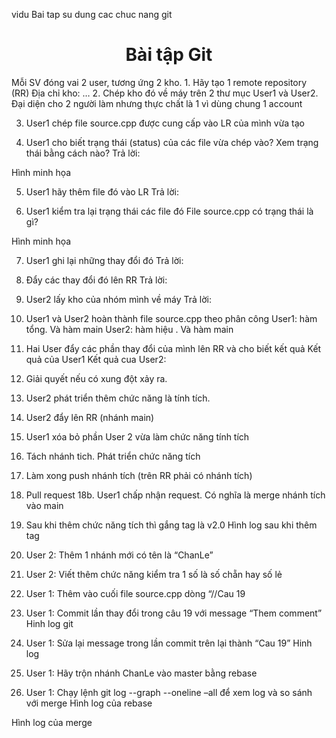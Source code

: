 vidu
Bai tap su dung cac chuc nang git

<h1 align="center">Bài tập Git</h1> 
Mỗi SV đóng vai 2 user, tương ứng 2 kho.
1.	Hãy tạo 1 remote repository (RR)
Địa chỉ kho: …
2.	Chép kho đó về máy trên 2 thư mục User1 và User2. Đại diện cho 2 người làm nhưng thực chất là 1 vì dùng chung 1 account

3.	User1 chép file source.cpp được cung cấp vào LR của mình vừa tạo 

4.	User1 cho biết trạng thái (status) của các file vừa chép vào? Xem trạng thái bằng cách nào?
Trả lời: 

Hình minh họa

5.	User1 hãy thêm file đó vào LR
Trả lời: 


6.	User1 kiểm tra lại trạng thái các file đó
File source.cpp có trạng thái là gì?

Hình minh họa

7.	User1 ghi lại những thay đổi đó
Trả lời: 


8.	Đẩy các thay đổi đó lên RR 
Trả lời: 


9.	User2 lấy kho của nhóm mình về máy
	Trả lời: 


10.	User1 và User2 hoàn thành file source.cpp theo phân công
User1: hàm tổng. Và hàm main
User2: hàm hiệu . Và hàm main
11.	Hai User đẩy các phần thay đổi của mình lên RR và cho biết kết quả
Kết quả của User1
Kết quả cua User2:

12.	Giải quyết nếu có xung đột xảy ra.

13.	User2 phát triển thêm chức năng là tính tích.
14.	User2 đẩy lên RR (nhánh main)
15.	User1 xóa bỏ phần User 2 vừa làm chức năng tính tích
16.	Tách nhánh tich. Phát triển chức năng tích
17.	Làm xong push nhánh tích (trên RR phải có nhánh tích) 
18.	Pull request 
18b. User1 chấp nhận request. Có nghĩa là merge nhánh tích vào main
19. Sau khi thêm chức năng tích thì gắng tag là v2.0
Hình log sau khi thêm tag
 
19. User 2: Thêm 1 nhánh mới có tên là “ChanLe”
23. User 2: Viết thêm chức năng kiểm tra 1 số là số chẵn hay số lẻ
19. User 1: Thêm vào cuối file source.cpp dòng “//Cau 19
20. User 1: Commit lần thay đổi trong câu 19 với message “Them comment”
Hinh log
 git
21. User 1: Sửa lại message trong lần commit trên lại thành “Cau 19”
Hinh log
 
24. User 1: Hãy trộn nhánh ChanLe vào master bằng rebase
25. User 1: Chạy lệnh git log --graph --oneline –all để xem log và so sánh với merge
Hình log của rebase
 
Hình log của merge 
 
